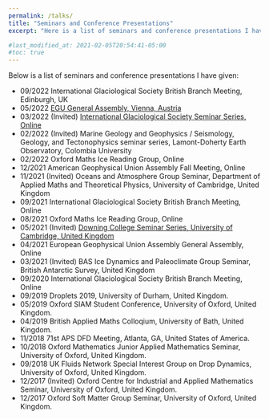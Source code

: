 ```yaml
---
permalink: /talks/
title: "Seminars and Conference Presentations"
excerpt: "Here is a list of seminars and conference presentations I have given."

#last_modified_at: 2021-02-05T20:54:41-05:00
#toc: true
---
```

Below is a list of seminars and conference presentations I have given:
* 09/2022 International Glaciological Society British Branch Meeting, Edinburgh, UK
* 05/2022 [EGU General Assembly, Vienna, Austria](https://meetingorganizer.copernicus.org/EGU22/EGU22-1118.html)
* 03/2022 (Invited) [International Glaciological Society Seminar Series, Online](https://www.youtube.com/watch?v=A_sNaKibyxo&t=4s)
* 02/2022 (Invited) Marine Geology and Geophysics / Seismology, Geology, and Tectonophysics seminar series, Lamont-Doherty Earth Observatory, Colombia University
* 02/2022 Oxford Maths Ice Reading Group, Online 
* 12/2021 American Geophysical Union Assembly Fall Meeting, Online
* 11/2021 (Invited) Oceans and Atmosphere Group Seminar, Department of Applied Maths and Theoretical Physics, University of Cambridge, United Kingdom
* 09/2021 International Glaciological Society British Branch Meeting, Online
* 08/2021 Oxford Maths Ice Reading Group, Online 
* 05/2021 (Invited) [Downing College Seminar Series, University of Cambridge, United Kingdom](https://youtu.be/_fMMqbwakCw)
* 04/2021 European Geophysical Union Assembly General Assembly, Online
* 03/2021 (Invited) BAS Ice Dynamics and Paleoclimate Group Seminar, British Antarctic Survey, United Kingdom
* 09/2020 International Glaciological Society British Branch Meeting, Online
* 09/2019 Droplets 2019, University of Durham, United Kingdom.
* 05/2019 Oxford SIAM Student Conference, University of Oxford, United Kingdom.
* 04/2019 British Applied Maths Colloqium, University of Bath, United Kingdom.
* 11/2018 71st APS DFD Meeting, Atlanta, GA, United States of America.
* 10/2018 Oxford Mathematics Junior Applied Mathematics Seminar, University of Oxford, United Kingdom.
* 09/2018 UK Fluids Network Special Interest Group on Drop Dynamics, University of
Oxford, United Kingdom.
* 12/2017 (Invited) Oxford Centre for Industrial and Applied Mathematics Seminar, University of
Oxford, United Kingdom.
* 12/2017 Oxford Soft Matter Group Seminar, University of Oxford, United Kingdom.
